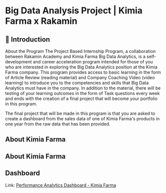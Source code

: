 # Big Data Analysis Project | Kimia Farma x Rakamin

## 📂 **Introduction**
About the Program
The Project Based Internship Program, a collaboration between Rakamin Academy and Kimia Farma Big Data Analytics, is a self-development and career acceleration program intended for those of you who are interested in exploring the Big Data Analytics position at the Kimia Farma company. This program provides access to basic learning in the form of Article Review (reading material) and Company Coaching Video (video learning) to introduce you to the competencies and skills that Big Data Analytics must have in the company. In addition to the material, there will be testing of your learning outcomes in the form of Task questions every week and ends with the creation of a final project that will become your portfolio in this program.

The final project that will be made in this program is that you are asked to create a dashboard from the sales data of one of Kimia Farma's products in one year from the raw data that has been provided. 

## About Kimia Farma

## About Kimia Farma

## Dashboard
Link: [Performance Analytics Dashboard - Kimia Farma](https://lookerstudio.google.com/s/nGRxQ9a-NnM)
